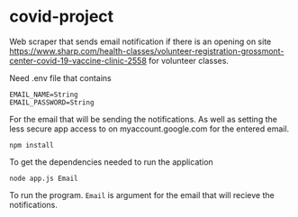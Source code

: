 # covid-project

Web scraper that sends email notification if there is an opening on site https://www.sharp.com/health-classes/volunteer-registration-grossmont-center-covid-19-vaccine-clinic-2558 for volunteer classes.

Need .env file that contains

```
EMAIL_NAME=String
EMAIL_PASSWORD=String
```

For the email that will be sending the notifications.
As well as setting the less secure app access to on myaccount.google.com for the entered email.

`npm install`

To get the dependencies needed to run the application

`node app.js Email`

To run the program. `Email` is argument for the email that will recieve the notifications. 
